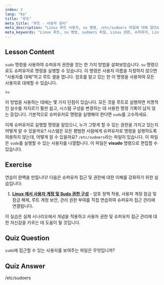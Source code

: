 ```yaml
---
index: 2
lang: "ko"
title: "루트"
meta_title: "루트 - 사용자 관리"
meta_description: "Linux 루트 사용자, su 명령, /etc/sudoers 파일에 대해 알아보세요. 이 초보자 가이드를 통해 Linux 의 슈퍼유저 접근 및 권한을 이해하세요."
meta_keywords: "Linux 루트, su 명령, sudoers 파일, Linux 권한, 슈퍼유저, Linux 튜토리얼, 초보자 가이드"
---
```


## Lesson Content

`sudo` 명령을 사용하여 슈퍼유저 권한을 얻는 한 가지 방법을 살펴보았습니다. `su` 명령으로도 슈퍼유저로 명령을 실행할 수 있습니다. 이 명령은 사용자 이름을 지정하지 않으면 "사용자를 대체"하고 루트 셸을 엽니다. 암호를 알고 있는 한 이 명령을 사용하여 모든 사용자로 대체할 수 있습니다.

```bash
su
```

이 방법을 사용하는 데에는 몇 가지 단점이 있습니다. 모든 것을 루트로 실행하면 치명적인 실수를 저지르기 훨씬 쉽고, 시스템 구성을 변경하는 데 사용한 명령 기록이 남지 않는 등입니다. 기본적으로 슈퍼유저로 명령을 실행해야 한다면 `sudo`를 고수하세요.

이제 슈퍼유저로 실행할 명령을 알았으니, 누가 그렇게 할 수 있는 권한을 가지고 있는지 어떻게 알 수 있을까요? 시스템은 모든 평범한 사람에게 슈퍼유저로 명령을 실행하도록 허용하지 않는데, 어떻게 알 수 있을까요? `/etc/sudoers`라는 파일이 있습니다. 이 파일은 `sudo`를 실행할 수 있는 사용자를 나열합니다. 이 파일은 **visudo** 명령으로 편집할 수 있습니다.

## Exercise

연습이 완벽을 만듭니다! 다음은 슈퍼유저 접근 및 권한에 대한 이해를 강화하기 위한 실습입니다:

1. **[Linux 에서 사용자 계정 및 Sudo 권한 구성](https://labex.io/ko/labs/comptia-configure-user-accounts-and-sudo-privileges-in-linux-590856)** - 암호 정책 적용, 사용자 계정 잠금 및 잠금 해제, 루트 계정 보안, 관리 권한 부여를 직접 연습하여 슈퍼유저 접근 관리에 연결됩니다.

이 실습은 실제 시나리오에서 개념을 적용하고 사용자 권한 및 슈퍼유저 접근 관리에 대한 자신감을 키우는 데 도움이 될 것입니다.

## Quiz Question

`sudo`에 접근할 수 있는 사용자를 보여주는 파일은 무엇입니까?

## Quiz Answer

/etc/sudoers
